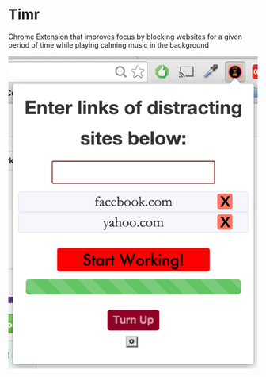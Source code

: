 # Timr
Chrome Extension that improves focus by blocking websites for a given period of time while playing calming music in the background


![Screenshot2](assets/timr.png)
